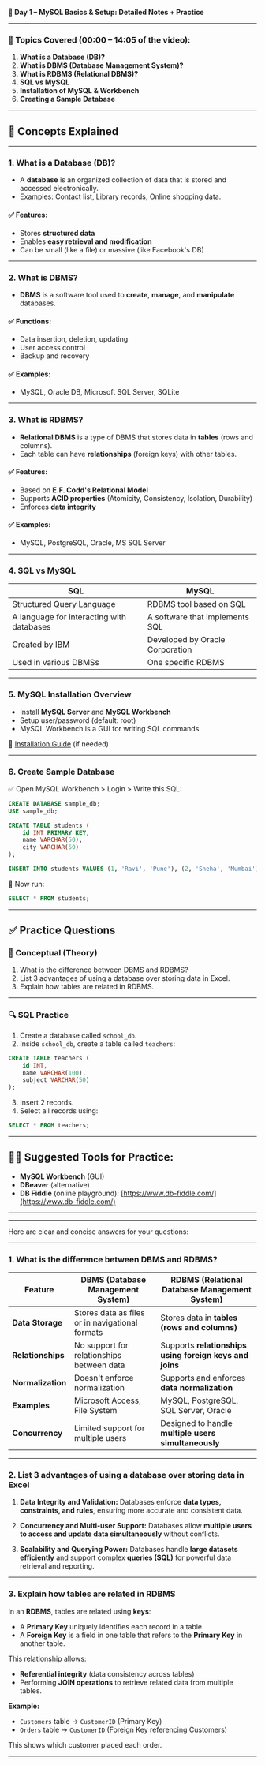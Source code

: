 **📘 Day 1 – MySQL Basics & Setup: Detailed Notes + Practice**

---

### 🎯 Topics Covered (00:00 – 14:05 of the video):

1. **What is a Database (DB)?**
2. **What is DBMS (Database Management System)?**
3. **What is RDBMS (Relational DBMS)?**
4. **SQL vs MySQL**
5. **Installation of MySQL & Workbench**
6. **Creating a Sample Database**

---

## 🧠 Concepts Explained

---

### 1. **What is a Database (DB)?**

* A **database** is an organized collection of data that is stored and accessed electronically.
* Examples: Contact list, Library records, Online shopping data.

#### ✅ Features:

* Stores **structured data**
* Enables **easy retrieval and modification**
* Can be small (like a file) or massive (like Facebook's DB)

---

### 2. **What is DBMS?**

* **DBMS** is a software tool used to **create**, **manage**, and **manipulate** databases.

#### ✅ Functions:

* Data insertion, deletion, updating
* User access control
* Backup and recovery

#### ✅ Examples:

* MySQL, Oracle DB, Microsoft SQL Server, SQLite

---

### 3. **What is RDBMS?**

* **Relational DBMS** is a type of DBMS that stores data in **tables** (rows and columns).
* Each table can have **relationships** (foreign keys) with other tables.

#### ✅ Features:

* Based on **E.F. Codd's Relational Model**
* Supports **ACID properties** (Atomicity, Consistency, Isolation, Durability)
* Enforces **data integrity**

#### ✅ Examples:

* MySQL, PostgreSQL, Oracle, MS SQL Server

---

### 4. **SQL vs MySQL**

| SQL                                       | MySQL                           |
| ----------------------------------------- | ------------------------------- |
| Structured Query Language                 | RDBMS tool based on SQL         |
| A language for interacting with databases | A software that implements SQL  |
| Created by IBM                            | Developed by Oracle Corporation |
| Used in various DBMSs                     | One specific RDBMS              |

---

### 5. **MySQL Installation Overview**

* Install **MySQL Server** and **MySQL Workbench**
* Setup user/password (default: root)
* MySQL Workbench is a GUI for writing SQL commands

🔗 [Installation Guide](https://dev.mysql.com/downloads/installer/) (if needed)

---

### 6. **Create Sample Database**

✅ Open MySQL Workbench > Login > Write this SQL:

```sql
CREATE DATABASE sample_db;
USE sample_db;

CREATE TABLE students (
    id INT PRIMARY KEY,
    name VARCHAR(50),
    city VARCHAR(50)
);

INSERT INTO students VALUES (1, 'Ravi', 'Pune'), (2, 'Sneha', 'Mumbai');
```

🧾 Now run:

```sql
SELECT * FROM students;
```

---

## ✅ Practice Questions

### 🎯 Conceptual (Theory)

1. What is the difference between DBMS and RDBMS?
2. List 3 advantages of using a database over storing data in Excel.
3. Explain how tables are related in RDBMS.

---

### 🔍 SQL Practice

1. Create a database called `school_db`.
2. Inside `school_db`, create a table called `teachers`:

```sql
CREATE TABLE teachers (
    id INT,
    name VARCHAR(100),
    subject VARCHAR(50)
);
```

3. Insert 2 records.
4. Select all records using:

```sql
SELECT * FROM teachers;
```

---

## 🧑‍💻 Suggested Tools for Practice:

* **MySQL Workbench** (GUI)
* **DBeaver** (alternative)
* **DB Fiddle** (online playground): [https://www.db-fiddle.com/](https://www.db-fiddle.com/)

---

---
Here are clear and concise answers for your questions:

---

### **1. What is the difference between DBMS and RDBMS?**

| Feature           | DBMS (Database Management System)               | RDBMS (Relational Database Management System)           |
| ----------------- | ----------------------------------------------- | ------------------------------------------------------- |
| **Data Storage**  | Stores data as files or in navigational formats | Stores data in **tables (rows and columns)**            |
| **Relationships** | No support for relationships between data       | Supports **relationships using foreign keys and joins** |
| **Normalization** | Doesn't enforce normalization                   | Supports and enforces **data normalization**            |
| **Examples**      | Microsoft Access, File System                   | MySQL, PostgreSQL, SQL Server, Oracle                   |
| **Concurrency**   | Limited support for multiple users              | Designed to handle **multiple users simultaneously**    |

---

### **2. List 3 advantages of using a database over storing data in Excel**

1. **Data Integrity and Validation:**
   Databases enforce **data types, constraints, and rules**, ensuring more accurate and consistent data.

2. **Concurrency and Multi-user Support:**
   Databases allow **multiple users to access and update data simultaneously** without conflicts.

3. **Scalability and Querying Power:**
   Databases handle **large datasets efficiently** and support complex **queries (SQL)** for powerful data retrieval and reporting.

---

### **3. Explain how tables are related in RDBMS**

In an **RDBMS**, tables are related using **keys**:

* A **Primary Key** uniquely identifies each record in a table.
* A **Foreign Key** is a field in one table that refers to the **Primary Key** in another table.

This relationship allows:

* **Referential integrity** (data consistency across tables)
* Performing **JOIN operations** to retrieve related data from multiple tables.

**Example:**

* `Customers` table → `CustomerID` (Primary Key)
* `Orders` table → `CustomerID` (Foreign Key referencing Customers)

This shows which customer placed each order.

---

